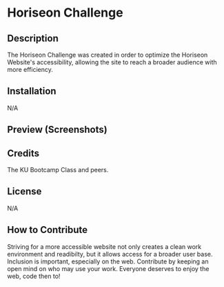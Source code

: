 # Horiseon Challenge
## Description

The Horiseon Challenge was created in order to optimize the Horiseon Website's accessibility, allowing the site to reach a broader audience with more efficiency.

## Installation

N/A

## Preview (Screenshots)




## Credits

The KU Bootcamp Class and peers.


## License
 N/A

## How to Contribute

Striving for a more accessible website not only creates a clean work environment and readibilty, but it allows access for a broader user base. Inclusion is important, especially on the web. Contribute by keeping an open mind on who may use your work. Everyone deserves to enjoy the web, code then to!
